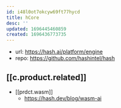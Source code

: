 ```yaml
---
id: i48l0ot7okcyw69ft77hycd
title: hCore
desc: ''
updated: 1696445460859
created: 1696436773735
---
```


- url: https://hash.ai/platform/engine
- repo: https://github.com/hashintel/hash

## [[c.product.related]]

- [[prdct.wasm]] 
  - https://hash.dev/blog/wasm-ai